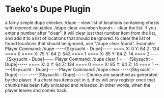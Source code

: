 # Taeko's Dupe Plugin
a fairly simple dupe checker.
/dupe - view list of locations containing chests with deemed valuables.
/dupe clear <number/found> - clear the list. if you enter a number after "clear", it will clear just that number item from the list, and add it to a list of locations that should be ignored. to clear the list of found locations that should be ignored, use "/dupe clear found".
Example:
Player Command: /dupe
-----[Skysucht - Dupe]-----
==== X: 0 Y: 64 Z: 134 ==== 0
==== X: 75 Y: 64 Z: 543 ==== 1
==== X: 85 Y: 64 Z: 14 ==== 2
-----[Skysucht - Dupe]-----
Player Command: /dupe clear 1
-----[Skysucht - Dupe]-----
==== X: 0 Y: 64 Z: 134 ==== 0
==== X: 85 Y: 64 Z: 14 ==== 1
-----[Skysucht - Dupe]-----
Player Command: /dupe clear
-----[Skysucht - Dupe]-----
-----[Skysucht - Dupe]-----
Chunks are searched as generated by the player. If a chest has items put in it, they will only register once that chunks has been fully unloaded and reloaded, in other words, when the player leaves and comes back.
